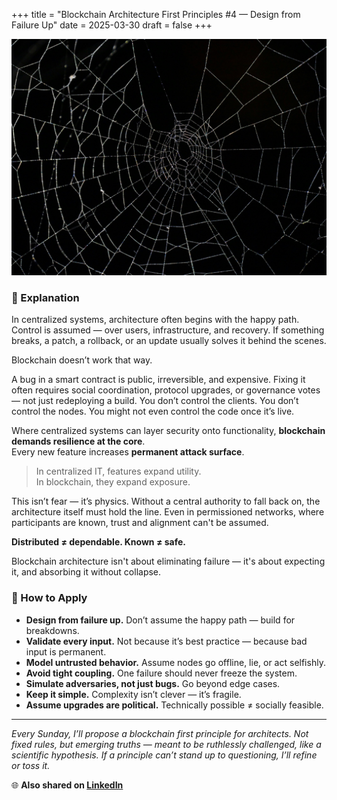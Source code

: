 +++
title = "Blockchain Architecture First Principles #4 — Design from Failure Up"
date = 2025-03-30
draft = false
+++

![web](web.jpg)

### 💭 Explanation

In centralized systems, architecture often begins with the happy path. Control is assumed — over users, infrastructure, and recovery. If something breaks, a patch, a rollback, or an update usually solves it behind the scenes.  

Blockchain doesn’t work that way.

A bug in a smart contract is public, irreversible, and expensive. Fixing it often requires social coordination, protocol upgrades, or governance votes — not just redeploying a build. You don’t control the clients. You don’t control the nodes. You might not even control the code once it’s live.

Where centralized systems can layer security onto functionality, **blockchain demands resilience at the core**.  
Every new feature increases **permanent attack surface**.

> In centralized IT, features expand utility.  
> In blockchain, they expand exposure.

This isn’t fear — it’s physics. Without a central authority to fall back on, the architecture itself must hold the line. Even in permissioned networks, where participants are known, trust and alignment can't be assumed.  

**Distributed ≠ dependable. Known ≠ safe.**

Blockchain architecture isn't about eliminating failure — it's about expecting it, and absorbing it without collapse.

### 🥷 How to Apply

- **Design from failure up.** Don’t assume the happy path — build for breakdowns.
- **Validate every input.** Not because it’s best practice — because bad input is permanent.
- **Model untrusted behavior.** Assume nodes go offline, lie, or act selfishly.
- **Avoid tight coupling.** One failure should never freeze the system.
- **Simulate adversaries, not just bugs.** Go beyond edge cases.
- **Keep it simple.** Complexity isn’t clever — it’s fragile.
- **Assume upgrades are political.** Technically possible ≠ socially feasible.

---

_Every Sunday, I’ll propose a blockchain first principle for architects. Not fixed rules, but emerging truths — meant to be ruthlessly challenged, like a scientific hypothesis. If a principle can’t stand up to questioning, I’ll refine or toss it._


🌐 **Also shared on [LinkedIn](https://www.linkedin.com/posts/shanedeconinck_blockchain-web3-dlt-activity-7311993488328323072-6FF5)**